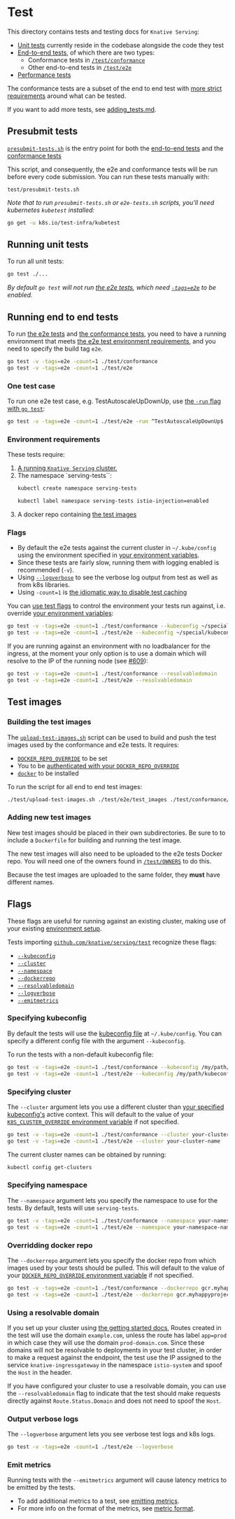# Test

This directory contains tests and testing docs for `Knative Serving`:

* [Unit tests](#running-unit-tests) currently reside in the codebase alongside the code they test
* [End-to-end tests](#running-end-to-end-tests), of which there are two types:
  * Conformance tests in [`/test/conformance`](./conformance)
  * Other end-to-end tests in [`/test/e2e`](./e2e)
* [Performance tests](./performance)

The conformance tests are a subset of the end to end test with [more strict requirements](./conformance/README.md#requirements) around what can be tested.

If you want to add more tests, see [adding_tests.md](./adding_tests.md).

## Presubmit tests

[`presubmit-tests.sh`](./presubmit-tests.sh) is the entry point for both the [end-to-end tests](/test/e2e) and the [conformance tests](/test/conformance)

This script, and consequently, the e2e and conformance tests will be run before every code submission. You can run these tests manually with:

```shell
test/presubmit-tests.sh
```

_Note that to run `presubmit-tests.sh` or `e2e-tests.sh` scripts, you'll need kubernetes `kubetest` installed:_

```bash
go get -u k8s.io/test-infra/kubetest
```

## Running unit tests

To run all unit tests:

```bash
go test ./...
```

_By default `go test` will not run [the e2e tests](#running-end-to-end-tests), which need [`-tags=e2e`](#running-end-to-end-tests) to be enabled._


## Running end to end tests

To run [the e2e tests](./e2e) and [the conformance tests](./conformance), you need to have a running environment that meets
[the e2e test environment requirements](#environment-requirements), and you need to specify the build tag `e2e`.

```bash
go test -v -tags=e2e -count=1 ./test/conformance
go test -v -tags=e2e -count=1 ./test/e2e
```

### One test case

To run one e2e test case, e.g. TestAutoscaleUpDownUp, use [the `-run` flag with `go test`](https://golang.org/cmd/go/#hdr-Testing_flags):

```bash
go test -v -tags=e2e -count=1 ./test/e2e -run ^TestAutoscaleUpDownUp$
```

### Environment requirements

These tests require:

1. [A running `Knative Serving` cluster.](/DEVELOPMENT.md#getting-started)
2. The namespace `serving-tests``:
    ```bash
    kubectl create namespace serving-tests

    kubectl label namespace serving-tests istio-injection=enabled    
    ```
3. A docker repo containing [the test images](#test-images)

### Flags

* By default the e2e tests against the current cluster in `~/.kube/config`
  using the environment specified in [your environment variables](/DEVELOPMENT.md#environment-setup).
* Since these tests are fairly slow, running them with logging
  enabled is recommended (`-v`).
* Using [`--logverbose`](#output-verbose-log) to see the verbose log output from test as well as from k8s libraries.
* Using `-count=1` is [the idiomatic way to disable test caching](https://golang.org/doc/go1.10#test)

You can [use test flags](#flags) to control the environment
your tests run against, i.e. override [your environment variables](/DEVELOPMENT.md#environment-setup):

```bash
go test -v -tags=e2e -count=1 ./test/conformance --kubeconfig ~/special/kubeconfig --cluster myspecialcluster --dockerrepo myspecialdockerrepo
go test -v -tags=e2e -count=1 ./test/e2e --kubeconfig ~/special/kubeconfig --cluster myspecialcluster --dockerrepo myspecialdockerrepo
```

If you are running against an environment with no loadbalancer for the ingress, at the moment
your only option is to use a domain which will resolve to the IP of the running node (see
[#609](https://github.com/knative/serving/issues/609)):

```bash
go test -v -tags=e2e -count=1 ./test/conformance --resolvabledomain
go test -v -tags=e2e -count=1 ./test/e2e --resolvabledomain
```

## Test images

### Building the test images

The [`upload-test-images.sh`](./upload-test-images.sh) script can be used to build and push the
test images used by the conformance and e2e tests. It requires:

* [`DOCKER_REPO_OVERRIDE`](/DEVELOPMENT.md#environment-setup) to be set
* You to be [authenticated with your
  `DOCKER_REPO_OVERRIDE`](/docs/setting-up-a-docker-registry.md)
* [`docker`](https://docs.docker.com/install/) to be installed

To run the script for all end to end test images:

```bash
./test/upload-test-images.sh ./test/e2e/test_images ./test/conformance/test_images
```

### Adding new test images

New test images should be placed in their own subdirectories. Be sure to to include a `Dockerfile`
for building and running the test image.

The new test images will also need to be uploaded to the e2e tests Docker repo. You will need one
of the owners found in [`/test/OWNERS`](OWNERS) to do this.

Because the test images are uploaded to the same folder, they **must** have different names.

## Flags

These flags are useful for running against an existing cluster, making use of your existing
[environment setup](/DEVELOPMENT.md#environment-setup).

Tests importing [`github.com/knative/serving/test`](adding_tests.md#test-library) recognize these flags:

* [`--kubeconfig`](#specifying-kubeconfig)
* [`--cluster`](#specifying-cluster)
* [`--namespace`](#specifying-namespace)
* [`--dockerrepo`](#overriding-docker-repo)
* [`--resolvabledomain`](#using-a-resolvable-domain)
* [`--logverbose`](#output-verbose-logs)
* [`--emitmetrics`](#emit-metrics)

### Specifying kubeconfig

By default the tests will use the [kubeconfig
file](https://kubernetes.io/docs/concepts/configuration/organize-cluster-access-kubeconfig/)
at `~/.kube/config`.
You can specify a different config file with the argument `--kubeconfig`.

To run the tests with a non-default kubeconfig file:

```bash
go test -v -tags=e2e -count=1 ./test/conformance --kubeconfig /my/path/kubeconfig
go test -v -tags=e2e -count=1 ./test/e2e --kubeconfig /my/path/kubeconfig
```

### Specifying cluster

The `--cluster` argument lets you use a different cluster than [your specified
kubeconfig's](#specifying-kubeconfig) active context. This will default to the value
of your [`K8S_CLUSTER_OVERRIDE` environment variable](/DEVELOPMENT.md#environment-setup)
if not specified.

```bash
go test -v -tags=e2e -count=1 ./test/conformance --cluster your-cluster-name
go test -v -tags=e2e -count=1 ./test/e2e --cluster your-cluster-name
```

The current cluster names can be obtained by running:

```bash
kubectl config get-clusters
```

### Specifying namespace

The `--namespace` argument lets you specify the namespace to use for the
tests. By default, tests will use `serving-tests`.

```bash
go test -v -tags=e2e -count=1 ./test/conformance --namespace your-namespace-name
go test -v -tags=e2e -count=1 ./test/e2e --namespace your-namespace-name
```

### Overridding docker repo

The `--dockerrepo` argument lets you specify the docker repo from which images used
by your tests should be pulled. This will default to the value
of your [`DOCKER_REPO_OVERRIDE` environment variable](/DEVELOPMENT.md#environment-setup)
if not specified.

```bash
go test -v -tags=e2e -count=1 ./test/conformance --dockerrepo gcr.myhappyproject
go test -v -tags=e2e -count=1 ./test/e2e --dockerrepo gcr.myhappyproject
```

### Using a resolvable domain

If you set up your cluster using [the getting started
docs](/DEVELOPMENT.md#getting-started), Routes created in the test will
use the domain `example.com`, unless the route has label `app=prod` in which
case they will use the domain `prod-domain.com`.  Since these domains will not be
resolvable to deployments in your test cluster, in order to make a request
against the endpoint, the test use the IP assigned to the service
`knative-ingressgateway` in the namespace `istio-system` and spoof the `Host` in
the header.

If you have configured your cluster to use a resolvable domain, you can use the
`--resolvabledomain` flag to indicate that the test should make requests directly against
`Route.Status.Domain` and does not need to spoof the `Host`.

### Output verbose logs

The `--logverbose` argument lets you see verbose test logs and k8s logs.

```bash
go test -v -tags=e2e -count=1 ./test/e2e --logverbose
```

### Emit metrics

Running tests with the `--emitmetrics` argument will cause latency metrics to be emitted by
the tests.

* To add additional metrics to a test, see [emitting metrics](adding_tests.md#emit-metrics).
* For more info on the format of the metrics, see [metric format](adding_tests.md#metric-format).
